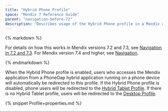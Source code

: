 ```yaml
---
title: "Hybrid Phone Profile"
space: "Mendix 7 Reference Guide"
parent: "navigation-before-72"
description: "Describes usage of the Hybrid Phone profile in a Mendix app for Mendix versions 7.0 and 7.1."
---
```


<div class="alert alert-warning">{% markdown %}

For details on how this works in Mendix versions 7.2 and 7.3, see [Navigation in 7.2 and 7.3](navigation-in-72-and-73). For Mendix version 7.4 and higher, see [Navigation](navigation).

{% endmarkdown %}</div>

When the Hybrid Phone profile is enabled, users who accesses the Mendix application from a PhoneGap hybrid application running on a phone device will automatically be redirected to this profile. If the Hybrid Phone profile is disabled, phone users will be redirected to the [Hybrid Tablet Profile](hybrid-tablet-profile). If there is no Hybrid Tablet profile, users will be redirected to the [Desktop Profile](desktop-profile).

{% snippet Profile+properties.md %}

